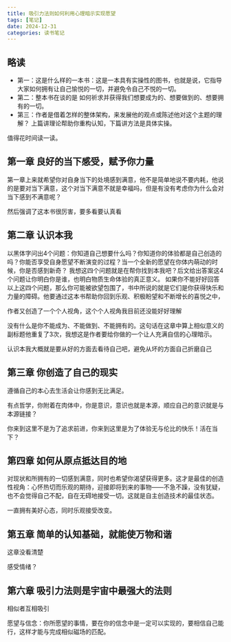 ```yaml
---
title: 吸引力法则如何利用心理暗示实现愿望
tags: [笔记]
date: 2024-12-31
categories: 读书笔记
---
```


## 略读

- 第一：这是什么样的一本书：这是一本具有实操性的图书，也就是说，它指导大家如何拥有让自己愉悦的一切，并避免令自己不悦的一切。
- 第二：整本书在谈的是 如何祈求并获得我们想要成为的、想要做到的、想要拥有的一切。
- 第三：作者是借着怎样的整体架构，来发展他的观点或陈述他对这个主题的理解？ 上篇讲理论帮助你重构认知，下篇讲方法是具体实操。

值得花时间读一读。

## 第一章 良好的当下感受，赋予你力量

第一章上来就希望你对自身当下的处境感到满意，他不是简单地说不要内耗，他说的是要对当下满意，这个对当下满意不就是幸福吗，但是有没有考虑你为什么会对当下感到不满意呢？

然后强调了这本书很厉害，要多看要认真看

## 第二章 认识本我

以黑体字问出4个问题：你知道自己想要什么吗？你知道你的体验都是自己创造的吗？你能否享受自身愿望不断演变的过程？当一个全新的愿望在你体内萌动的时候，你是否感到新奇？
我想这四个问题就是在帮你找到本我吧？后文给出答案这4个问题让你明白你是谁，也明白物质生命体验的真正意义。
如果你不能好好回答以上这四个问题，那么你可能被欲望包围了，书中所说的就是它们是你获得快乐和力量的障碍。他要通过这本书帮助你回到乐观、积极盼望和不断增长的喜悦之中，

作者又创造了一个个人视角，这个个人视角我目前还没能好好理解

没有什么是你不能成为、不能做到、不能拥有的。这句话在这章中算上相似意义的副标题他重复了3次，我想这是作者要给你做的一个让人充满自信的心理暗示。

认识本我大概就是要从好的方面去看待自己吧，避免从坏的方面自己折磨自己

## 第三章 你创造了自己的现实

遵循自己的本心去生活会让你感到无比满足。

有点哲学，你附着在肉体中，你是意识，意识也就是本源，顺应自己的意识就是与本源链接？

你来到这里不是为了追求前进，你来到这里是为了体验无与伦比的快乐！活在当下？

## 第四章 如何从原点抵达目的地

对现状和所拥有的一切感到满意，同时也希望你渴望获得更多。这才是最佳的创造性视角：心怀热切而乐观的期待，迎接即将到来的事物——不急不躁，没有犹疑，也不会觉得自己不配，自在无碍地接受一切。这就是自主创造技术的最佳状态。

一直拥有美好心态，同时乐观接受改变。

## 第五章 简单的认知基础，就能使万物和谐

这章没看清楚

感受情绪？

## 第六章 吸引力法则是宇宙中最强大的法则

相似者互相吸引

愿望与信念：你所愿望的事情，要在你的信念中是一定可以实现的，要相信自己能行，这样才能与完成相似磁场的匹配。
